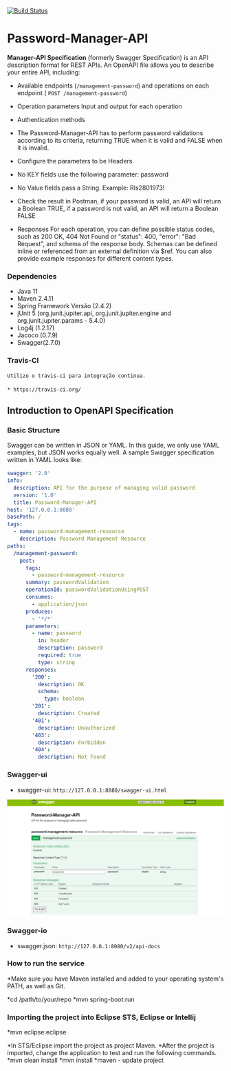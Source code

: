 [![Build Status](https://travis-ci.org/Relesi/cucumber-java.svg?branch=master)](https://travis-ci.org/Relesi/cucumber-java)

# Password-Manager-API       

**Manager-API Specification** (formerly Swagger Specification) is an API description format for REST APIs. An OpenAPI file allows you to describe your entire API, including:

* Available endpoints (```/management-password```) and operations on each endpoint ( ```POST /management-password```)
* Operation parameters Input and output for each operation
* Authentication methods

	
* The Password-Manager-API has to perform password validations according to its criteria, returning TRUE when it is valid and FALSE when it is invalid.

* Configure the parameters to be Headers
* No KEY fields use the following parameter: password
* No Value fields pass a String. Example: Rls2801973!
* Check the result in Postman, if your password is valid, an API will return a Boolean TRUE, if a password is not valid, an API will return a Boolean FALSE

* Responses
For each operation, you can define possible status codes, such as 200 OK, 404 Not Found or "status": 400,
    "error": "Bad Request", and schema of the response body. Schemas can be defined inline or referenced from an external definition via $ref. You can also provide example responses for different content types.
 
### Dependencies 

* Java 11
* Maven 2.4.11
* Spring Framework Versão (2.4.2) 
* jUnit 5 (org.junit.jupiter.api, org.junit.jupiter.engine and org.junit.jupiter.params - 5.4.0)
* Log4j (1.2.17)
* Jacoco (0.7.9)
* Swagger(2.7.0)


### Travis-CI

	Utilizo o travis-ci para integração continua.
	
	* https://travis-ci.org/




## Introduction to OpenAPI Specification

### **Basic Structure**
Swagger can be written in JSON or YAML. In this guide, we only use YAML examples, but JSON works equally well. A sample Swagger specification written in YAML looks like:

```yaml
swagger: '2.0'
info:
  description: API for the purpose of managing valid password
  version: '1.0'
  title: Password-Manager-API
host: '127.0.0.1:8080'
basePath: /
tags:
  - name: password-management-resource
    description: Password Management Resource
paths:
  /management-password:
    post:
      tags:
        - password-management-resource
      summary: passwordValidation
      operationId: passwordValidationUsingPOST
      consumes:
        - application/json
      produces:
        - '*/*'
      parameters:
        - name: password
          in: header
          description: password
          required: true
          type: string
      responses:
        '200':
          description: OK
          schema:
            type: boolean
        '201':
          description: Created
        '401':
          description: Unauthorized
        '403':
          description: Forbidden
        '404':
          description: Not Found
```

### Swagger-ui

* swagger-ui: `http://127.0.0.1:8080/swagger-ui.html`

![Demo-Api](swagger-ui.png)


### Swagger-io

* swagger.json: `http://127.0.0.1:8080/v2/api-docs`


### How to run the service

*Make sure you have Maven installed and added to your operating system's PATH, as well as Git.
	
*cd /path/to/your/repo
*mvn spring-boot:run


### Importing the project into Eclipse STS, Eclipse or Intellij

	
*mvn eclipse:eclipse
	
*In STS/Eclipse import the project as project  Maven.
*After the project is imported, change the application to test and run the following commands.
*mvn clean install
*mvn install 
*maven - update project


